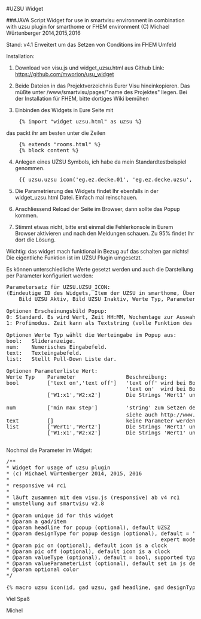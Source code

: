 #UZSU Widget

###JAVA Script Widget for use in smartvisu environment in combination with uzsu plugin for smarthome or FHEM environment
(C) Michael Würtenberger 2014,2015,2016

Stand: v4.1 
Erweitert um das Setzen von Conditions im FHEM Umfeld

Installation:
1. Download von visu.js und widget_uzsu.html aus Github
Link: https://github.com/mworion/usu_widget

2. Beide Dateien in das Projektverzeichnis Eurer Visu hineinkopieren. 
Das müßte unter /www/smartvisu/pages/"name des Projektes" liegen.
Bei der Installation für FHEM, bitte dortiges Wiki bemühen

3. Einbinden des Widgets in Eure Seite mit
<pre>
	{% import "widget_uzsu.html" as uzsu %}
</pre>
das packt ihr am besten unter die Zeilen
<pre>
	{% extends "rooms.html" %}
	{% block content %}
</pre>

4. Anlegen eines UZSU Symbols, ich habe da mein Standardtestbeispiel genommen.
<pre>
	{{ uzsu.uzsu_icon('eg.ez.decke.01', 'eg.ez.decke.uzsu', 'Esszimmerlampe') }}
</pre>

5. Die Parametrierung des Widgets findet Ihr ebenfalls in der widget_uzsu.html Datei. Einfach mal reinschauen.

6. Anschliessend Reload der Seite im Browser, dann sollte das Popup kommen.

7. Stimmt etwas nicht, bitte erst einmal die Fehlerkonsole in Eurem Browser aktivieren und nach den Meldungen
schauen. Zu 95% findet Ihr dort die Lösung.  

Wichtig: das widget mach funktional in Bezug auf das schalten gar nichts! Die eigentliche Funktion ist im UZSU Plugin 
umgesetzt.

Es können unterschiedliche Werte gesetzt werden und auch die Darstellung per Parameter konfiguriert werden:
<pre>
Parametersatz für UZSU.UZSU_ICON:
(Eindeutige ID des Widgets, Item der UZSU in smarthome, Überschrift Popup, Erscheinungsbild Popup, 
    Bild UZSU Aktiv, Bild UZSU Inaktiv, Werte Typ, Parameterliste Werte)

Optionen Erscheinungsbild Popup:
0: Standard. Es wird Wert, Zeit HH:MM, Wochentage zur Auswahl, Zeile Aktiv behandelt.
1: Profimodus. Zeit kann als Textstring (volle Funktion des Plugins inkl. surise usw.), und Wochentag als rrule String angegeben werden.
 
Optionen Werte Typ wählt die Werteingabe im Popup aus:
bool:   Slideranzeige. 
num:    Numerisches Eingabefeld.
text:   Texteingabefeld.
list:   Stellt Pull-Down Liste dar.  

Optionen Parameterliste Wert:
Werte Typ    Parameter                Beschreibung: 
bool         ['text on','text off']   'text off' wird bei Bool=0,False,Off angezeigt   
                                      'text on'  wird bei Bool=1,True,On angezeigt
             ['W1:x1','W2:x2']        Die Strings 'Wert1' und 'Wert2' werden im Slider gezeigt und x1 bzw. x2 als Wert gesetzt

num          ['min max step']         'string' zum Setzen der Eingabeparameter bei z.B. <input type="number" step="0.01" min="0" >
                                      siehe auch http://www.w3.org/TR/html-markup/input.number.html#input.number.attrs.step.float
text         []                       keine Parameter werden verwendet
list         ['Wert1','Wert2']        Die Strings 'Wert1' und 'Wert2' werden in der Auswahlliste gezeigt und so als Wert gesetzt
             ['W1:x1','W2:x2']        Die Strings 'Wert1' und 'Wert2' werden in der Auswahlliste gezeigt und x1 bzw. x2 als Wert gesetzt
             
</pre>

Nochmal die Parameter im Widget:
<pre>
/**
* Widget for usage of uzsu plugin
* (c) Michael Würtenberger 2014, 2015, 2016
*
* responsive v4 rc1
*
* läuft zusammen mit dem visu.js (responsive) ab v4 rc1
* umstellung auf smartvisu v2.8
*
* @param unique id for this widget
* @param a gad/item
* @param headline for popup (optional), default UZSZ
* @param designType for popup design (optional), default = '0', 
*												 expert mode = '1'  (value, time, rrule direct input)
* @param pic on (optional), default icon is a clock
* @param pic off (optional), default icon is a clock
* @param valueType (optional), default = bool, supported types are 'bool', 'num', 'text', 'list'
* @param valueParameterList (optional), default set in js depending on valueType
* @param optional color
*/

{% macro uzsu_icon(id, gad_uzsu, gad_headline, gad_designType, pic_on, pic_off, gad_valueType, gad_valueParameterList, gad_color) %}
</pre>

Viel Spaß

Michel
